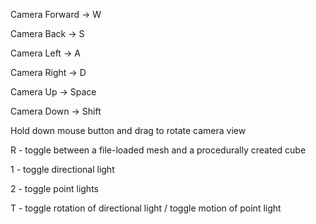 Camera Forward -> W

Camera Back -> S

Camera Left -> A

Camera Right -> D

Camera Up -> Space

Camera Down -> Shift

Hold down mouse button and drag to rotate camera view

R - toggle between a file-loaded mesh and a procedurally created cube

1 - toggle directional light

2 - toggle point lights

T - toggle rotation of directional light / toggle motion of point light
